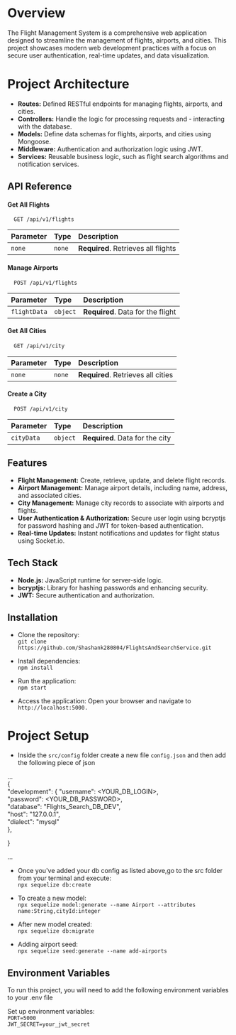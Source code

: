 
# Overview
The Flight Management System is a comprehensive web application designed to streamline the management of flights, airports, and cities. This project showcases modern web development practices with a focus on secure user authentication, real-time updates, and data visualization.

# Project Architecture
- **Routes:** Defined RESTful endpoints for managing flights, airports, and cities.
- **Controllers:** Handle the logic for processing requests and - interacting with the database.
- **Models:** Define data schemas for flights, airports, and cities using Mongoose.
- **Middleware:** Authentication and authorization logic using JWT.
- **Services:** Reusable business logic, such as flight search algorithms and notification services.



## API Reference

#### Get All Flights

```http
  GET /api/v1/flights
```

| Parameter | Type     | Description                         |
| :-------- | :------- | :---------------------------------- |
| `none`    | `none`   | **Required**. Retrieves all flights |

#### Manage Airports

```http
  POST /api/v1/flights
```

| Parameter         | Type     | Description                       |
| :---------------- | :------- | :-------------------------------- |
| `flightData`      | `object` | **Required**. Data for the flight |

#### Get All Cities

```http
  GET /api/v1/city
```

| Parameter         | Type     | Description                        |
| :---------------- | :------- | :--------------------------------- |
| `none`            | `none`   | **Required**. Retrieves all cities |


#### Create a City

```http
  POST /api/v1/city
```

| Parameter         | Type     | Description                        |
| :---------------- | :------- | :--------------------------------- |
| `cityData`        | `object` | **Required**. Data for the city    |


## Features

- **Flight Management:** Create, retrieve, update, and delete flight records.
- **Airport Management:** Manage airport details, including name, address, and associated cities.
- **City Management:** Manage city records to associate with airports and flights.
- **User Authentication & Authorization:** Secure user login using bcryptjs for password hashing and JWT for token-based authentication.
- **Real-time Updates:** Instant notifications and updates for flight status using Socket.io.


## Tech Stack

- **Node.js:** JavaScript runtime for server-side logic.              
- **bcryptjs:** Library for hashing passwords and enhancing security.
- **JWT:** Secure authentication and authorization.


## Installation

- Clone the repository:     
  `git clone https://github.com/Shashank280804/FlightsAndSearchService.git`

- Install dependencies:       
  `npm install`

- Run the application:     
  `npm start`

- Access the application: Open your browser and navigate to
   `http://localhost:5000.`

# Project Setup

- Inside the `src/config` folder create a new file `config.json` and then add the following piece of json

...  
{  
"development": {
"username": <YOUR_DB_LOGIN>,  
"password": <YOUR_DB_PASSWORD>,  
"database": "Flights_Search_DB_DEV",  
"host": "127.0.0.1",  
"dialect": "mysql"  
},

}

...

- Once you've added your db config as listed above,go to the src folder from your terminal and execute:   
  `npx sequelize db:create`

- To create a new model:   
   `npx sequelize model:generate --name Airport --attributes name:String,cityId:integer`

- After new model created:  
  `npx sequelize db:migrate`

- Adding airport seed:  
  `npx sequelize seed:generate --name add-airports`

## Environment Variables

To run this project, you will need to add the following environment variables to your .env file

Set up environment variables:  
`PORT=5000`   
`JWT_SECRET=your_jwt_secret`
